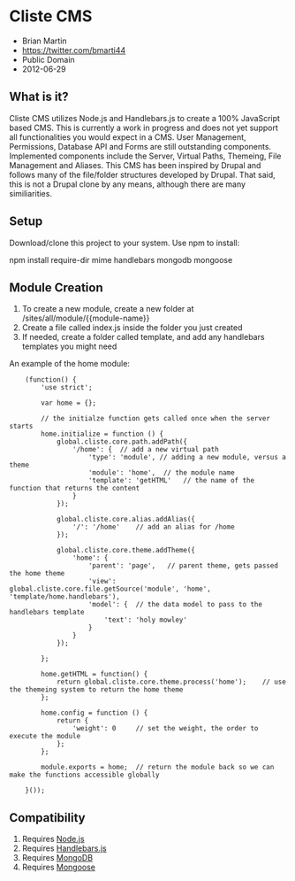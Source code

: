 Cliste CMS
================================================
* Brian Martin
* https://twitter.com/bmarti44
* Public Domain
* 2012-06-29

What is it?
-----------
Cliste CMS utilizes Node.js and Handlebars.js to create a 100% JavaScript based CMS. This is currently a work in progress
and does not yet support all functionalities you would expect in a CMS. User Management, Permissions, Database API and Forms are still
outstanding components. Implemented components include the Server, Virtual Paths, Themeing, File Management and Aliases. This
CMS has been inspired by Drupal and follows many of the file/folder structures developed by Drupal. That said, this is not
a Drupal clone by any means, although there are many similiarities. 

Setup
----------
Download/clone this project to your system. Use npm to install:

npm install require-dir mime handlebars mongodb mongoose

Module Creation
--------
1. To create a new module, create a new folder at /sites/all/module/{{module-name}}
2. Create a file called index.js inside the folder you just created
3. If needed, create a folder called template, and add any handlebars templates you might need


An example of the home module:

		(function() {
			'use strict';
			
			var home = {};
			
			// the initialze function gets called once when the server starts
			home.initialize = function () {
				global.cliste.core.path.addPath({
					'/home': {	// add a new virtual path
						'type': 'module', // adding a new module, versus a theme
						'module': 'home',  // the module name
						'template': 'getHTML'	// the name of the function that returns the content
					}
				});
				
				global.cliste.core.alias.addAlias({
					'/': '/home'	// add an alias for /home
				});
				
				global.cliste.core.theme.addTheme({
					'home': {
						'parent': 'page',	// parent theme, gets passed the home theme
						'view': global.cliste.core.file.getSource('module', 'home', 'template/home.handlebars'),
						'model': {	// the data model to pass to the handlebars template
							'text': 'holy mowley'
						}
					}
				});
				
			};
			
			home.getHTML = function() {
				return global.cliste.core.theme.process('home');	// use the themeing system to return the home theme
			};
			
			home.config = function () {
				return {
					'weight': 0		// set the weight, the order to execute the module
				};
			};
				
			module.exports = home;	// return the module back so we can make the functions accessible globally
			
		}());

Compatibility
-------------
1. Requires [Node.js](https://github.com/joyent/node "Node.js") 
2. Requires [Handlebars.js](https://github.com/wycats/handlebars.js/ "Handlebars.js")
3. Requires [MongoDB](http://www.mongodb.org "MongoDB")
4. Requires [Mongoose](http://mongoosejs.com/ "Mongoose")
 